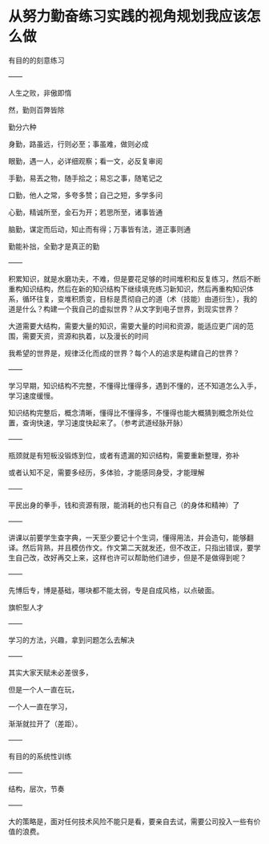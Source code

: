 # 从努力勤奋练习实践的视角规划我应该怎么做

有目的的刻意练习

——

人生之败，非傲即惰

然，勤则百弊皆除

勤分六种

身勤，路虽远，行则必至；事虽难，做则必成

眼勤，遇一人，必详细观察；看一文，必反复审阅

手勤，易丟之物，随手拾之；易忘之事，随笔记之

口勤，他人之常，多夸多赞；自己之短，多学多问

心勤，精诚所至，金石为开；若思所至，诸事皆通

脑勤，谋定而后动，知止而有得；万事皆有法，道正事则通

勤能补拙，全勤才是真正的勤

——

积累知识，就是水磨功夫，不难，但是要花足够的时间堆积和反复练习，然后不断重构知识结构，然后在新的知识结构下继续填充练习新知识，然后再重构知识体系，循环往复，变堆积质变，目标是贯彻自己的道（术（技能）由道衍生），我的道是什么？构建一个我自己的虚拟世界？从文字到电子世界，到现实世界？

大道需要大结构，需要大量的知识，需要大量的时间和资源，能适应更广阔的范围，需要天资，资源和执着，以及漫长的时间

我希望的世界是，规律泛化而成的世界？每个人的追求是构建自己的世界？

——

学习早期，知识结构不完整，不懂得比懂得多，遇到不懂的，还不知道怎么入手，学习速度缓慢。

知识结构完整后，概念清晰，懂得比不懂得多，不懂得也能大概猜到概念所处位置，查询快速，学习速度快起来了。（参考武道经脉开脉）

——

瓶颈就是有短板没锻炼到位，或者有遗漏的知识结构，需要重新整理，弥补

或者认知不足，需要多经历，多体验，才能感同身受，才能理解

——

平民出身的拳手，钱和资源有限，能消耗的也只有自己（的身体和精神）了

——

讲课以前要学生查字典，一天至少要记十个生词，懂得用法，并会造句，能够翻译。然后背熟，并且模仿作文。作文第二天就发还，但不改正，只指出错误，要学生自己改，改好再交上来，这样也许可以帮助他们进步，但是不是做得到呢？

——

先博后专，博是基础，哪块都不能太弱，专是自成风格，以点破面。

旗帜型人才

——

学习的方法，兴趣，拿到问题怎么去解决

——

其实大家天赋未必差很多，

但是一个人一直在玩，

一个人一直在学习，

渐渐就拉开了（差距）。

——

有目的的系统性训练

——

结构，层次，节奏

——

大的策略是，面对任何技术风险不能只是看，要亲自去试，需要公司投入一些有价值的浪费。
